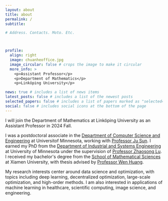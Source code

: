```yaml
---
layout: about
title: about
permalink: /
subtitle:

# Address. Contacts. Moto. Etc.



profile:
  align: right
  image: chuanheoffice.jpg
  image_circular: false # crops the image to make it circular
  more_info: >
    <p>Assistant Professor</p>
    <p>Department of Mathematics</p>
    <p>Linköping University</p>

news: true # includes a list of news items
latest_posts: false # includes a list of the newest posts
selected_papers: false # includes a list of papers marked as "selected={true}"
social: false # includes social icons at the bottom of the page
---
```


I will join the Department of Mathematics at Linköping University as an Assistant Professor in 2024 Fall.

I was a postdoctoral associate in the <a href='https://cse.umn.edu/cs'>Department of Computer Science and Engineering</a> at Universitof Minnesota, working with <a href='https://sunju.org/'>Professor Ju Sun</a>. I earned my PhD from the <a href="https://cse.umn.edu/isye">Department of Industrial and Systems Engineering</a> at University of Minnesota under the supervision of <a target="_blank" href="https://zhaosong-lu.github.io/index.html">Professor Zhaosong Lu</a>. I received my bachelor's degree from the <a target="_blank" href="https://math.xmu.edu.cn/en/">School of Mathematical Sciences</a> at Xiamen University, with thesis advised by <a target="_blank" href="https://www.math.fsu.edu/~whuang2/">Professor Wen Huang</a>. 

My research interests center around data science and optimization, with topics including deep learning, decentralized optimization, large-scale optimization, and high-order methods. I am also interested in applications of machine learning in healthcare, scientific computing, image science, and engineering.

